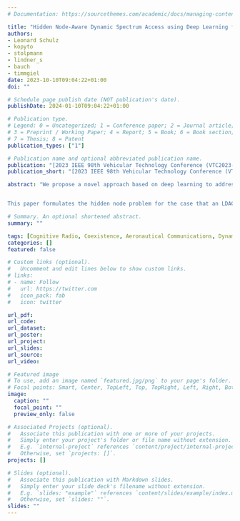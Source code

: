 ```yaml
---
# Documentation: https://sourcethemes.com/academic/docs/managing-content/

title: "Hidden Node-Aware Dynamic Spectrum Access using Deep Learning for Coexisting Aeronautical Communication Systems"
authors:
- Leonard Schulz
- kopyto
- stolpmann
- lindner_s
- bauch
- timmgiel
date: 2023-10-10T09:04:22+01:00
doi: ""

# Schedule page publish date (NOT publication's date).
publishDate: 2024-01-10T09:04:22+01:00

# Publication type.
# Legend: 0 = Uncategorized; 1 = Conference paper; 2 = Journal article;
# 3 = Preprint / Working Paper; 4 = Report; 5 = Book; 6 = Book section;
# 7 = Thesis; 8 = Patent
publication_types: ["1"]

# Publication name and optional abbreviated publication name.
publication: "[2023 IEEE 98th Vehicular Technology Conference (VTC2023-Fall)](https://ieeexplore.ieee.org/xpl/conhome/10333258/proceeding)"
publication_short: "[2023 IEEE 98th Vehicular Technology Conference (VTC2023-Fall)](https://ieeexplore.ieee.org/xpl/conhome/10333258/proceeding)"

abstract: "We propose a novel approach based on deep learning to address the hidden node problem which occurs in the coexistence of aeronautical communication standards. The modern aeronautical communication standard L-band Digital Aeronautical Communications System (LDACS) in Air-Air (A/A) mode needs to share spectrum with the Distance Measuring Equipment (DME), which is a legacy system. As DME is safety-critical, causing interference on it must be avoided for all newly proposed aeronautical systems spectrally coexisting with it. Recently, cognitive radio techniques have been proposed for LDACS A/A to access spectrum dynamically and to overcome the limitations of static approaches. For this, a Recurrent Neural Network (RNN) was trained to predict idle time slots on those frequency bands, where both systems operate. By exploiting patterns in the spectrum access of DME, a promising amount of idle resources could be predicted. However, previous approaches would perform poorly in a real-world deployment, as they did not take the hidden node problem into account.


This paper formulates the hidden node problem for the case that an LDACS A/A user is within communication range of a DME ground station, but not within range of all airborne DME users connected to it. Through statistical analysis, we underline the problem’s significance in practical cases. We simulate the coexistence of the two systems from a channel access perspective, taking signal propagation and the behavior of the ground station into account. Further, we present an RNN that is able to predict the channel access of hidden nodes. The key idea of our algorithm is to exploit the fact that while DME request pulses from airborne users may appear as hidden, response pulses from the ground station will be visible. Our results show that by inferring DME request channel activity from the response channel, the hidden node problem can be overcome effectively. By using our approach, nearly the same performance can be achieved as in the idealized case where all nodes are visible."

# Summary. An optional shortened abstract.
summary: ""

tags: [Cognitive Radio, Coexistence, Aeronautical Communications, Dynamic Spectrum Access, Hidden Node Problem]
categories: []
featured: false

# Custom links (optional).
#   Uncomment and edit lines below to show custom links.
# links:
# - name: Follow
#   url: https://twitter.com
#   icon_pack: fab
#   icon: twitter

url_pdf:
url_code:
url_dataset:
url_poster:
url_project:
url_slides:
url_source:
url_video:

# Featured image
# To use, add an image named `featured.jpg/png` to your page's folder. 
# Focal points: Smart, Center, TopLeft, Top, TopRight, Left, Right, BottomLeft, Bottom, BottomRight.
image:
  caption: ""
  focal_point: ""
  preview_only: false

# Associated Projects (optional).
#   Associate this publication with one or more of your projects.
#   Simply enter your project's folder or file name without extension.
#   E.g. `internal-project` references `content/project/internal-project/index.md`.
#   Otherwise, set `projects: []`.
projects: []

# Slides (optional).
#   Associate this publication with Markdown slides.
#   Simply enter your slide deck's filename without extension.
#   E.g. `slides: "example"` references `content/slides/example/index.md`.
#   Otherwise, set `slides: ""`.
slides: ""
---
```

